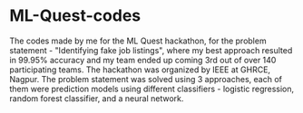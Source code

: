 # ML-Quest-codes
The codes made by me for the ML Quest hackathon, for the problem statement - "Identifying fake job listings", where my best approach resulted in 99.95% accuracy and my team ended up coming 3rd out of over 140 participating teams. The hackathon was organized by IEEE at GHRCE, Nagpur.
The problem statement was solved using 3 approaches, each of them were prediction models using different classifiers - logistic regression, random forest classifier, and a neural network. 
